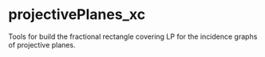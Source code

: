 # projectivePlanes_xc
 Tools for build the fractional rectangle covering LP for the incidence graphs of projective planes.
